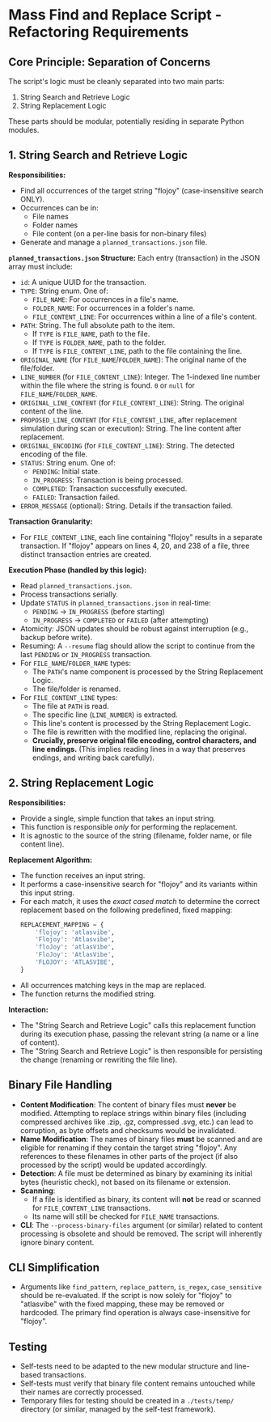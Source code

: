# Mass Find and Replace Script - Refactoring Requirements

## Core Principle: Separation of Concerns

The script's logic must be cleanly separated into two main parts:
1.  String Search and Retrieve Logic
2.  String Replacement Logic

These parts should be modular, potentially residing in separate Python modules.

## 1. String Search and Retrieve Logic

**Responsibilities:**
- Find all occurrences of the target string "flojoy" (case-insensitive search ONLY).
- Occurrences can be in:
    - File names
    - Folder names
    - File content (on a per-line basis for non-binary files)
- Generate and manage a `planned_transactions.json` file.

**`planned_transactions.json` Structure:**
Each entry (transaction) in the JSON array must include:
- `id`: A unique UUID for the transaction.
- `TYPE`: String enum. One of:
    - `FILE_NAME`: For occurrences in a file's name.
    - `FOLDER_NAME`: For occurrences in a folder's name.
    - `FILE_CONTENT_LINE`: For occurrences within a line of a file's content.
- `PATH`: String. The full absolute path to the item.
    - If `TYPE` is `FILE_NAME`, path to the file.
    - If `TYPE` is `FOLDER_NAME`, path to the folder.
    - If `TYPE` is `FILE_CONTENT_LINE`, path to the file containing the line.
- `ORIGINAL_NAME` (for `FILE_NAME`/`FOLDER_NAME`): The original name of the file/folder.
- `LINE_NUMBER` (for `FILE_CONTENT_LINE`): Integer. The 1-indexed line number within the file where the string is found. `0` or `null` for `FILE_NAME`/`FOLDER_NAME`.
- `ORIGINAL_LINE_CONTENT` (for `FILE_CONTENT_LINE`): String. The original content of the line.
- `PROPOSED_LINE_CONTENT` (for `FILE_CONTENT_LINE`, after replacement simulation during scan or execution): String. The line content after replacement.
- `ORIGINAL_ENCODING` (for `FILE_CONTENT_LINE`): String. The detected encoding of the file.
- `STATUS`: String enum. One of:
    - `PENDING`: Initial state.
    - `IN_PROGRESS`: Transaction is being processed.
    - `COMPLETED`: Transaction successfully executed.
    - `FAILED`: Transaction failed.
- `ERROR_MESSAGE` (optional): String. Details if the transaction failed.

**Transaction Granularity:**
- For `FILE_CONTENT_LINE`, each line containing "flojoy" results in a separate transaction. If "flojoy" appears on lines 4, 20, and 238 of a file, three distinct transaction entries are created.

**Execution Phase (handled by this logic):**
- Read `planned_transactions.json`.
- Process transactions serially.
- Update `STATUS` in `planned_transactions.json` in real-time:
    - `PENDING` -> `IN_PROGRESS` (before starting)
    - `IN_PROGRESS` -> `COMPLETED` or `FAILED` (after attempting)
- Atomicity: JSON updates should be robust against interruption (e.g., backup before write).
- Resuming: A `--resume` flag should allow the script to continue from the last `PENDING` or `IN_PROGRESS` transaction.
- For `FILE_NAME`/`FOLDER_NAME` types:
    - The `PATH`'s name component is processed by the String Replacement Logic.
    - The file/folder is renamed.
- For `FILE_CONTENT_LINE` types:
    - The file at `PATH` is read.
    - The specific line (`LINE_NUMBER`) is extracted.
    - This line's content is processed by the String Replacement Logic.
    - The file is rewritten with the modified line, replacing the original.
    - **Crucially, preserve original file encoding, control characters, and line endings.** (This implies reading lines in a way that preserves endings, and writing back carefully).

## 2. String Replacement Logic

**Responsibilities:**
- Provide a single, simple function that takes an input string.
- This function is responsible *only* for performing the replacement.
- It is agnostic to the source of the string (filename, folder name, or file content line).

**Replacement Algorithm:**
- The function receives an input string.
- It performs a case-insensitive search for "flojoy" and its variants within this input string.
- For each match, it uses the *exact cased match* to determine the correct replacement based on the following predefined, fixed mapping:
  ```python
  REPLACEMENT_MAPPING = {
      'flojoy': 'atlasvibe',
      'Flojoy': 'Atlasvibe',
      'floJoy': 'atlasVibe',
      'FloJoy': 'AtlasVibe',
      'FLOJOY': 'ATLASVIBE',
  }
  ```
- All occurrences matching keys in the map are replaced.
- The function returns the modified string.

**Interaction:**
- The "String Search and Retrieve Logic" calls this replacement function during its execution phase, passing the relevant string (a name or a line of content).
- The "String Search and Retrieve Logic" is then responsible for persisting the change (renaming or rewriting the file line).

## Binary File Handling

- **Content Modification**: The content of binary files must **never** be modified. Attempting to replace strings within binary files (including compressed archives like .zip, .gz, compressed .svg, etc.) can lead to corruption, as byte offsets and checksums would be invalidated.
- **Name Modification**: The names of binary files **must** be scanned and are eligible for renaming if they contain the target string "flojoy". Any references to these filenames in other parts of the project (if also processed by the script) would be updated accordingly.
- **Detection**: A file must be determined as binary by examining its initial bytes (heuristic check), not based on its filename or extension.
- **Scanning**:
    - If a file is identified as binary, its content will **not** be read or scanned for `FILE_CONTENT_LINE` transactions.
    - Its name will still be checked for `FILE_NAME` transactions.
- **CLI**: The `--process-binary-files` argument (or similar) related to content processing is obsolete and should be removed. The script will inherently ignore binary content.

## CLI Simplification
- Arguments like `find_pattern`, `replace_pattern`, `is_regex`, `case_sensitive` should be re-evaluated. If the script is now solely for "flojoy" to "atlasvibe" with the fixed mapping, these may be removed or hardcoded. The primary find operation is always case-insensitive for "flojoy".

## Testing
- Self-tests need to be adapted to the new modular structure and line-based transactions.
- Self-tests must verify that binary file content remains untouched while their names are correctly processed.
- Temporary files for testing should be created in a `./tests/temp/` directory (or similar, managed by the self-test framework).
